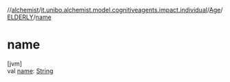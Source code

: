 //[alchemist](../../../../index.md)/[it.unibo.alchemist.model.cognitiveagents.impact.individual](../../index.md)/[Age](../index.md)/[ELDERLY](index.md)/[name](name.md)

# name

[jvm]\
val [name](name.md): [String](https://kotlinlang.org/api/latest/jvm/stdlib/kotlin/-string/index.html)
